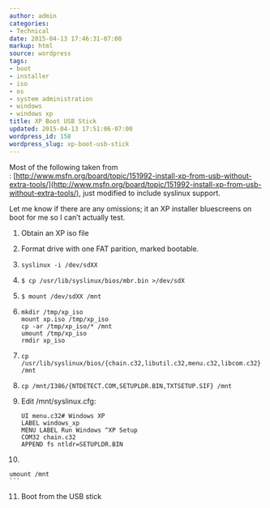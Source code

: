 ```yaml
---
author: admin
categories:
- Technical
date: 2015-04-13 17:46:31-07:00
markup: html
source: wordpress
tags:
- boot
- installer
- iso
- os
- system administration
- windows
- windows xp
title: XP Boot USB Stick
updated: 2015-04-13 17:51:06-07:00
wordpress_id: 158
wordpress_slug: xp-boot-usb-stick
---
```

Most of the following taken from : [http://www.msfn.org/board/topic/151992-install-xp-from-usb-without-extra-tools/](http://www.msfn.org/board/topic/151992-install-xp-from-usb-without-extra-tools/), just modified to include syslinux support.

Let me know if there are any omissions; it an XP installer bluescreens on boot for me so I can’t actually test.

1.  Obtain an XP iso file
2.  Format drive with one FAT parition, marked bootable.
3.  ```
    syslinux -i /dev/sdXX
    ```
    
4.  ```
    $ cp /usr/lib/syslinux/bios/mbr.bin >/dev/sdX
    ```
    
5.  ```
    $ mount /dev/sdXX /mnt
    ```
    
6.  ```
    mkdir /tmp/xp_iso
    mount xp.iso /tmp/xp_iso
    cp -ar /tmp/xp_iso/* /mnt
    umount /tmp/xp_iso
    rmdir xp_iso
    ```
    
7.  ```
    cp /usr/lib/syslinux/bios/{chain.c32,libutil.c32,menu.c32,libcom.c32} /mnt
    ```
    
8.  ```
    cp /mnt/I386/{NTDETECT.COM,SETUPLDR.BIN,TXTSETUP.SIF} /mnt
    ```
    
9.  Edit /mnt/syslinux.cfg:
    
    ```
    UI menu.c32# Windows XP
    LABEL windows_xp
    MENU LABEL Run Windows ^XP Setup
    COM32 chain.c32
    APPEND fs ntldr=SETUPLDR.BIN
    ```
    
10.  ```
    umount /mnt
    ```
    
11.  Boot from the USB stick

